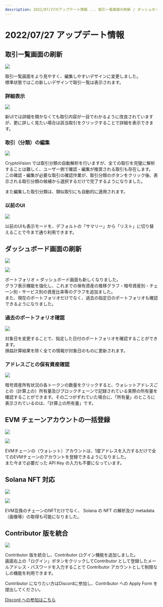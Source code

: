 ```yaml
---
description: 2022/07/27のアップデート情報 ... 取引一覧画面の刷新 / ダッシュボード画面の刷新 / EVM チェーンアカウントの一括登録機能 / Solana NFT 対応 / Contributor 版を統合
---
```


# 2022/07/27 アップデート情報

## 取引一覧画面の刷新

![](../../assets/img/release/20220727_1.jpg)

取引一覧画面をより見やすく、編集しやすいデザインに変更しました。  
標準状態ではこの新しいデザインで取引一覧は表示されます。

### 詳細表示

![](../../assets/img/release/20220727_2.gif)

新UIでは詳細を開かなくても取引内容が一目でわかるように改良されていますが、更に詳しく見たい場合は該当取引をクリックすることで詳細を表示できます。

### 取引（分類）の編集

![](../../assets/img/release/20220727_3.gif)

CryptoVision では取引分類の自動解析を行いますが、全ての取引を完璧に解析することは難しく、ユーザー側で確認・編集が推奨される取引も存在します。  
この確認・編集が必要な取引の確認作業が、取引分類のボタンをクリック後、表示される取引分類の候補から選択するだけで完了するようになりました。

また編集した取引分類は、類似取引にも自動的に適用されます。

### 以前のUI

![](../../assets/img/release/20220727_4.jpg)

以前のUIも表示モードを、デフォルトの「サマリー」から「リスト」に切り替えることで今まで通り利用できます。

## ダッシュボード画面の刷新

![](../../assets/img/release/20220727_5.jpg)

![](../../assets/img/release/20220727_6.jpg)

ポートフォリオ > ダッシュボード画面も新しくなりました。  
グラフ表示機能を強化し、これまでの保有資産の推移グラフ・暗号資産別・チェーン別・サービス別の資産比率等のグラフを追加ました。  
また、現在のポートフォリオだけでなく、過去の指定日のポートフォリオも確認できるようになりました。

### 過去のポートフォリオ確認

![](../../assets/img/release/20220727_7.gif)

対象日を変更することで、指定した日付のポートフォリオを確認することができます。  
損益計算結果を除く全ての情報が対象日のものに更新されます。

### アドレスごとの保有資産確認

![](../../assets/img/release/20220727_8.jpg)

暗号資産所有状況の各トークンの数量をクリックすると、ウォレットアドレスごとの（計算上の）所有量及びブロックチェーンで記録されている実際の所有量を確認することができます。その二つがずれていた場合に、「所有量」のところに表示されているのは、「計算上の所有量」です。

## EVM チェーンアカウントの一括登録

![](../../assets/img/account-service-metamask-ja-1.jpg)

![](../../assets/img/release/20220727_9.gif)

EVMチェーンの（ウォレット）アカウントは、1度アドレスを入力するだけで全てのEVMチェーンのアカウントを登録できるようになりました。  
また今まで必要だった API Key の入力も不要になっています。

## Solana NFT 対応

![](../../assets/img/release/20220727_10.jpg)

![](../../assets/img/release/20220727_11.jpg)

EVM互換のチェーンのNFTだけでなく、 Solana の NFT の解析及び metadata（画像等）の取得も可能になりました。

## Contributor 版を統合

![](../../assets/img/release/20220727_12.jpg)

Contributor 版を統合し、Contributor ログイン機能を追加しました。  
画面右上の「ログイン」ボタンをクリックしてContributor として登録したメールアドレス・パスワードを入力することで Contributor アカウントとして制限なしの機能を利用できます。

Contributor になりたい方はDiscordに参加し、Contributor への Apply Form を提出してください。

[Discord への参加はこちら](https://discord.gg/D3F5C3yZaC)

